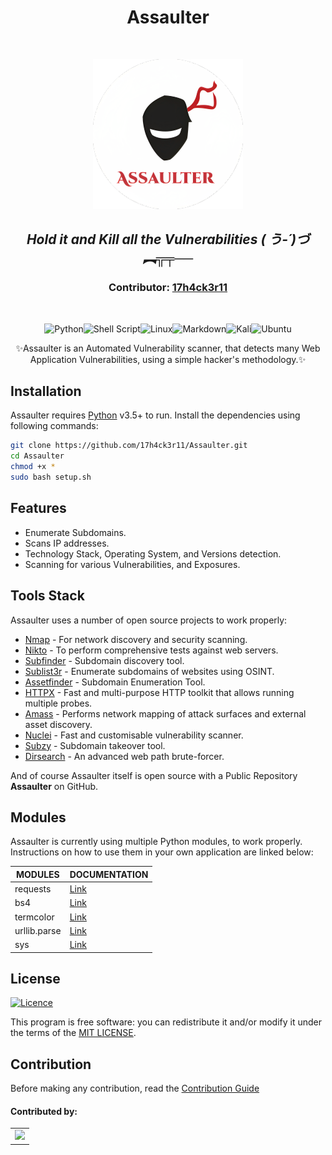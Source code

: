 <h1 align="center">Assaulter</h1>
<br />
<p align="center">
    <img src="Image/logo.png" alt="Logo" width="240" height="240"> 
 
<h2 align="center"><i>Hold it and Kill all the Vulnerabilities ( う-´)づ︻╦╤──</i></h2>
<h3 align="center">Contributor: <a href=https://17h4ck3r11.github.io>17h4ck3r11</a></h3>
<br />


<p align="center"><img src="https://img.shields.io/badge/python-3670A0?style=for-the-badge&amp;logo=pyPPthon&amp;logoColor=ffdd54"
            alt="Python"><img
            src="https://img.shields.io/badge/shell_script-%23121011.svg?style=for-the-badge&amp;logo=gnu-bash&amp;logoColor=white"
            alt="Shell Script"><img
            src="https://img.shields.io/badge/Linux-FCC624?style=for-the-badge&amp;logo=linux&amp;logoColor=black"
            alt="Linux"><img
            src="https://img.shields.io/badge/markdown-%23000000.svg?style=for-the-badge&amp;logo=markdown&amp;logoColor=white"
            alt="Markdown"><img
            src="https://img.shields.io/badge/Kali-268BEE?style=for-the-badge&amp;logo=kalilinux&amp;logoColor=white"
            alt="Kali"><img
            src="https://img.shields.io/badge/Ubuntu-E95420?style=for-the-badge&amp;logo=ubuntu&amp;logoColor=white"
            alt="Ubuntu"></p>
        
<p align="center">✨Assaulter is an Automated Vulnerability scanner, that detects many Web Application Vulnerabilities, using a simple hacker's methodology.✨</p>

## Installation

Assaulter requires [Python](https://www.python.org/) v3.5+ to run. Install the dependencies using following commands:

```sh
git clone https://github.com/17h4ck3r11/Assaulter.git
cd Assaulter
chmod +x *
sudo bash setup.sh
```

## Features

- Enumerate Subdomains.
- Scans IP addresses.
- Technology Stack, Operating System, and Versions detection.
- Scanning for various Vulnerabilities, and Exposures.


## Tools Stack

Assaulter uses a number of open source projects to work properly:

- [Nmap](https://nmap.org/) - For network discovery and security scanning.
- [Nikto](https://cirt.net/Nikto2) - To perform comprehensive tests against web servers.
- [Subfinder](https://github.com/projectdiscovery/subfinder) - Subdomain discovery tool.
- [Sublist3r](https://github.com/aboul3la/Sublist3r) - Enumerate subdomains of websites using OSINT.
- [Assetfinder](https://github.com/tomnomnom/assetfinder) - Subdomain Enumeration Tool.
- [HTTPX](https://github.com/projectdiscovery/httpx) - Fast and multi-purpose HTTP toolkit that allows running multiple probes.
- [Amass](https://github.com/OWASP/Amass) - Performs network mapping of attack surfaces and external asset discovery.
- [Nuclei](https://github.com/projectdiscovery/nuclei) - Fast and customisable vulnerability scanner.
- [Subzy](https://github.com/LukaSikic/subzy) - Subdomain takeover tool.
- [Dirsearch](https://github.com/maurosoria/dirsearch) - An advanced web path brute-forcer.

And of course Assaulter itself is open source with a Public Repository **Assaulter** on GitHub.

## Modules

Assaulter is currently using multiple Python modules, to work properly. Instructions on how to use them in your own application are linked below:

| MODULES | DOCUMENTATION |
| ------ | ------ |
| requests | [Link](https://requests.readthedocs.io/en/latest/) |
| bs4 | [Link](https://www.crummy.com/software/BeautifulSoup/bs4/doc/)
| termcolor | [Link](https://pypi.org/project/)
| urllib.parse| [Link](https://docs.python.org/3/library/urllib.parse.html) |
| sys | [Link](https://docs.python.org/3/library/sys.html) |

## License
[![Licence](https://img.shields.io/github/license/Ileriayo/markdown-badges?style=for-the-badge)](./LICENSE)

This program is free software: you can redistribute it and/or modify it under the terms of the [MIT LICENSE](https://github.com/17h4ck3r11/Assaulter/blob/master/LICENSE).

## Contribution
Before making any contribution, read the [Contribution Guide](https://github.com/17h4ck3r11/Assaulter/blob/master/CONTRIBUTING.md)

#### Contributed by:



<table>
	<tr>
		 <td>
  		<a href="https://github.com/17h4ck3r11/Assaulter/graphs/contributors">
             <img src="https://contrib.rocks/image?repo=17h4ck3r11/Assaulter" />
        </a>
		</td>
	</tr>
</table>

